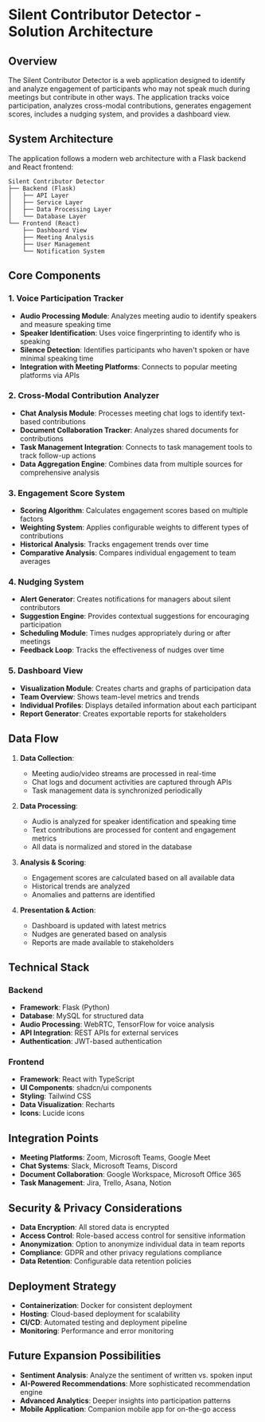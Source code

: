 # Silent Contributor Detector - Solution Architecture

## Overview

The Silent Contributor Detector is a web application designed to identify and analyze engagement of participants who may not speak much during meetings but contribute in other ways. The application tracks voice participation, analyzes cross-modal contributions, generates engagement scores, includes a nudging system, and provides a dashboard view.

## System Architecture

The application follows a modern web architecture with a Flask backend and React frontend:

```
Silent Contributor Detector
├── Backend (Flask)
│   ├── API Layer
│   ├── Service Layer
│   ├── Data Processing Layer
│   └── Database Layer
└── Frontend (React)
    ├── Dashboard View
    ├── Meeting Analysis
    ├── User Management
    └── Notification System
```

## Core Components

### 1. Voice Participation Tracker
- **Audio Processing Module**: Analyzes meeting audio to identify speakers and measure speaking time
- **Speaker Identification**: Uses voice fingerprinting to identify who is speaking
- **Silence Detection**: Identifies participants who haven't spoken or have minimal speaking time
- **Integration with Meeting Platforms**: Connects to popular meeting platforms via APIs

### 2. Cross-Modal Contribution Analyzer
- **Chat Analysis Module**: Processes meeting chat logs to identify text-based contributions
- **Document Collaboration Tracker**: Analyzes shared documents for contributions
- **Task Management Integration**: Connects to task management tools to track follow-up actions
- **Data Aggregation Engine**: Combines data from multiple sources for comprehensive analysis

### 3. Engagement Score System
- **Scoring Algorithm**: Calculates engagement scores based on multiple factors
- **Weighting System**: Applies configurable weights to different types of contributions
- **Historical Analysis**: Tracks engagement trends over time
- **Comparative Analysis**: Compares individual engagement to team averages

### 4. Nudging System
- **Alert Generator**: Creates notifications for managers about silent contributors
- **Suggestion Engine**: Provides contextual suggestions for encouraging participation
- **Scheduling Module**: Times nudges appropriately during or after meetings
- **Feedback Loop**: Tracks the effectiveness of nudges over time

### 5. Dashboard View
- **Visualization Module**: Creates charts and graphs of participation data
- **Team Overview**: Shows team-level metrics and trends
- **Individual Profiles**: Displays detailed information about each participant
- **Report Generator**: Creates exportable reports for stakeholders

## Data Flow

1. **Data Collection**:
   - Meeting audio/video streams are processed in real-time
   - Chat logs and document activities are captured through APIs
   - Task management data is synchronized periodically

2. **Data Processing**:
   - Audio is analyzed for speaker identification and speaking time
   - Text contributions are processed for content and engagement metrics
   - All data is normalized and stored in the database

3. **Analysis & Scoring**:
   - Engagement scores are calculated based on all available data
   - Historical trends are analyzed
   - Anomalies and patterns are identified

4. **Presentation & Action**:
   - Dashboard is updated with latest metrics
   - Nudges are generated based on analysis
   - Reports are made available to stakeholders

## Technical Stack

### Backend
- **Framework**: Flask (Python)
- **Database**: MySQL for structured data
- **Audio Processing**: WebRTC, TensorFlow for voice analysis
- **API Integration**: REST APIs for external services
- **Authentication**: JWT-based authentication

### Frontend
- **Framework**: React with TypeScript
- **UI Components**: shadcn/ui components
- **Styling**: Tailwind CSS
- **Data Visualization**: Recharts
- **Icons**: Lucide icons

## Integration Points

- **Meeting Platforms**: Zoom, Microsoft Teams, Google Meet
- **Chat Systems**: Slack, Microsoft Teams, Discord
- **Document Collaboration**: Google Workspace, Microsoft Office 365
- **Task Management**: Jira, Trello, Asana, Notion

## Security & Privacy Considerations

- **Data Encryption**: All stored data is encrypted
- **Access Control**: Role-based access control for sensitive information
- **Anonymization**: Option to anonymize individual data in team reports
- **Compliance**: GDPR and other privacy regulations compliance
- **Data Retention**: Configurable data retention policies

## Deployment Strategy

- **Containerization**: Docker for consistent deployment
- **Hosting**: Cloud-based deployment for scalability
- **CI/CD**: Automated testing and deployment pipeline
- **Monitoring**: Performance and error monitoring

## Future Expansion Possibilities

- **Sentiment Analysis**: Analyze the sentiment of written vs. spoken input
- **AI-Powered Recommendations**: More sophisticated recommendation engine
- **Advanced Analytics**: Deeper insights into participation patterns
- **Mobile Application**: Companion mobile app for on-the-go access
